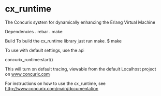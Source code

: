 cx_runtime
==========

The Concurix system for dynamically enhancing the Erlang Virtual Machine

Dependencies
. rebar
. make

Build
To build the cx_runtime library just run make.
$ make

To use with default settings, use the api 

concurix_runtime:start()

This will turn on default tracing, viewable from the default Localhost project on www.concurix.com

For instructions on how to use the cx_runtime, see
http://www.concurix.com/main/documentation